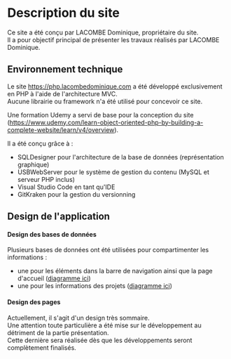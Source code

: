 <h1>Description du site</h1>
Ce site a été conçu par LACOMBE Dominique, propriétaire du site.<br>
Il a pour objectif principal de présenter les travaux réalisés par LACOMBE Dominique.

<h2>Environnement technique</h2>
Le site <a href="https://php.lacombedominique.com" target="_blank">https://php.lacombedominique.com</a> a été développé exclusivement en PHP à l'aide de l'architecture MVC.<br>
Aucune librairie ou framework n'a été utilisé pour concevoir ce site.

Une formation Udemy a servi de base pour la conception du site (<a href="https://www.udemy.com/learn-object-oriented-php-by-building-a-complete-website/learn/v4/overview" target="_blank">https://www.udemy.com/learn-object-oriented-php-by-building-a-complete-website/learn/v4/overview</a>).

Il a été conçu grâce à :
<ul>
  <li>SQLDesigner pour l'architecture de la base de données (représentation graphique)</li>
  <li>USBWebServer pour le système de gestion du contenu (MySQL et serveur PHP inclus)</li>
  <li>Visual Studio Code en tant qu'IDE</li>
  <li>GitKraken pour la gestion du versionning</li>
</ul>

<h2>Design de l'application</h2>

<h4>Design des bases de données</h4>
Plusieurs bases de données ont été utilisées pour compartimenter les informations :
<ul>
  <li>une pour les éléments dans la barre de navigation ainsi que la page d'accueil (<a href="https://www.lacombedominique.com/assets/images/schemas/schema_web.png" target="_blank">diagramme ici</a>)</li>
  <li>une pour les informations des projets  (<a href="https://www.lacombedominique.com/assets/images/schemas/schema_projects.png" target="_blank">diagramme ici</a>)</li>
</ul>

<h4>Design des pages</h4>
Actuellement, il s'agit d'un design très sommaire.<br>
Une attention toute particulière a été mise sur le développement au détriment de la partie présentation.<br>
Cette dernière sera réalisée dès que les développements seront complètement finalisés.<br>
